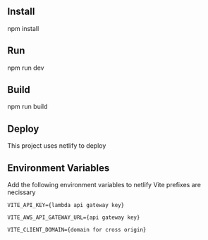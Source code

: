 ## Install

  npm install

## Run

  npm run dev

## Build

  npm run build

## Deploy

  This project uses netlify to deploy


## Environment Variables

Add the following environment variables to netlify 
Vite prefixes are necissary

    VITE_API_KEY={lambda api gateway key}

    VITE_AWS_API_GATEWAY_URL={api gateway key}

    VITE_CLIENT_DOMAIN={domain for cross origin}